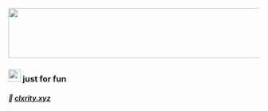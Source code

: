 <img src='https://images-ext-2.discordapp.net/external/8uuKde1ImqkoDbTfXjOQeXZaadPTujKNXClOHXjTgEw/https/i.gyazo.com/a623b03394d2a4807cace4f4835884a1.png'
width="750px" height="100px" />
### <span><img src='https://media.discordapp.net/attachments/939974049361190912/982157090682449940/green_ish_pixel_fountain_art.gif' style='top: 0px; right: 0px;' width='25px' height='25px' /> just for fun</span>
##### 🔗 [clxrity.xyz](https://clxrity.xyz)
